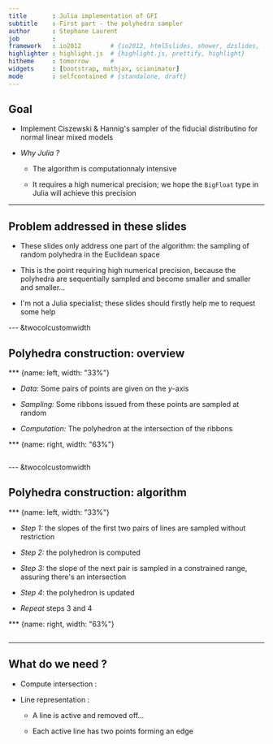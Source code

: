 ```yaml
---
title       : Julia implementation of GFI
subtitle    : First part - the polyhedra sampler
author      : Stephane Laurent
job         : 
framework   : io2012        # {io2012, html5slides, shower, dzslides, ...}
highlighter : highlight.js  # {highlight.js, prettify, highlight}
hitheme     : tomorrow      # 
widgets     : [bootstrap, mathjax, scianimator]          
mode        : selfcontained # {standalone, draft}
---
```





## Goal 

- Implement Ciszewski & Hannig's sampler of the fiducial distributino for normal linear mixed models

- *Why Julia ?* 

  - The algorithm is computationnaly intensive
  
  - It requires a high numerical precision; we hope the `BigFloat` type in Julia will achieve this precision 


---

## Problem addressed in these slides 

- These slides only address one part of the algorithm: the sampling of 
random polyhedra in the Euclidean space 

- This is the point requiring high numerical precision, because the 
polyhedra are sequentially sampled and become smaller and smaller and smaller...

- I'm not a Julia specialist; these slides should firstly help me to request some help


--- &twocolcustomwidth 

## Polyhedra construction: overview 

*** {name: left, width: "33%"}

- *Data:* Some pairs of points are given on the $y$-axis

- *Sampling:* Some ribbons issued from these points are sampled at random 

- *Computation:* The polyhedron at the intersection of the ribbons

*** {name: right, width: "63%"}








<div class="scianimator">
<div id="construction_intro_plot00" style="display: inline-block;">
</div>
</div>
<script type="text/javascript">
  (function($) {
    $(document).ready(function() {
  construction_intro_plot00
    var imgs = Array(3);
      for (i=0; ; i++) {
        if (i == imgs.length) break;
        imgs[i] = "assets/fig/JuliaGFI00-construction_intro_plot00" + (i + 1) + ".png";
      }
      $("#construction_intro_plot00").scianimator({
          "images": imgs,
           "controls": ["previous",  "next"],
 "keyboard": false,
 "loopmode": "none",
 "defaultFrame": 0
    });
     });
  })(jQuery);
</script>



--- &twocolcustomwidth 

## Polyhedra construction: algorithm 

*** {name: left, width: "33%"}

- *Step 1:* the slopes of the first two pairs of lines are sampled without restriction

- *Step 2:* the polyhedron is computed

- *Step 3:* the slope of the next pair is sampled in a constrained range, assuring there's an intersection

- *Step 4*: the polyhedron is  updated

- *Repeat* steps 3 and 4

*** {name: right, width: "63%"}



<div class="scianimator">
<div id="construction_intro_plot01" style="display: inline-block;">
</div>
</div>
<script type="text/javascript">
  (function($) {
    $(document).ready(function() {
  construction_intro_plot01
    var imgs = Array(4);
      for (i=0; ; i++) {
        if (i == imgs.length) break;
        imgs[i] = "assets/fig/JuliaGFI00-construction_intro_plot01" + (i + 1) + ".png";
      }
      $("#construction_intro_plot01").scianimator({
          "images": imgs,
           "controls": ["previous",  "next"],
 "keyboard": false,
 "loopmode": "none",
 "defaultFrame": 0
    });
     });
  })(jQuery);
</script>



---

## What do we need ?

- Compute intersection : 

- Line representation : 

  - A line is active and removed off...
  
  - Each active line has two points forming an edge


